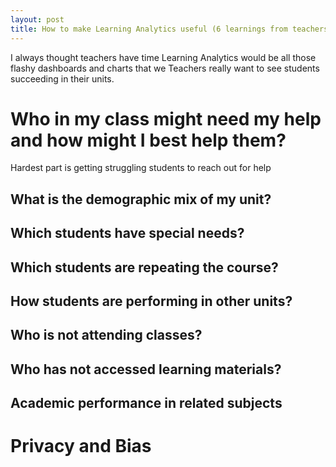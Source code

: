 ```yaml
---
layout: post
title: How to make Learning Analytics useful (6 learnings from teachers in Higher Education)
---
```

I always thought teachers have time Learning Analytics would be all those flashy dashboards and charts that we 
Teachers really want to see students succeeding in their units. 

# Who in my class might need my help and how might I best help them?
Hardest part is getting struggling students to reach out for help


## What is the demographic mix of my unit? 

## Which students have special needs?

## Which students are repeating the course?

## How students are performing in other units? 

## Who is not attending classes?

## Who has not accessed learning materials?

## Academic performance in related subjects

# Privacy and Bias

